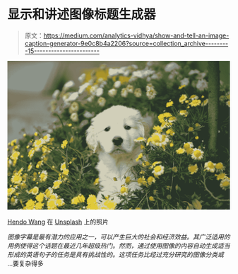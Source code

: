 # 显示和讲述图像标题生成器

> 原文：<https://medium.com/analytics-vidhya/show-and-tell-an-image-caption-generator-9e0c8b4a2206?source=collection_archive---------15----------------------->

![](img/7bc8b7e9d6336e9d53cf35f3aabfa204.png)

[Hendo Wang](https://unsplash.com/@hendoo?utm_source=medium&utm_medium=referral) 在 [Unsplash](https://unsplash.com?utm_source=medium&utm_medium=referral) 上的照片

*图像字幕是最有潜力的应用之一，可以产生巨大的社会和经济效益。其广泛适用的用例使得这个话题在最近几年超级热门。然而，通过使用图像的内容自动生成适当形成的英语句子的任务是具有挑战性的。这项任务比经过充分研究的图像分类或* …要复杂得多